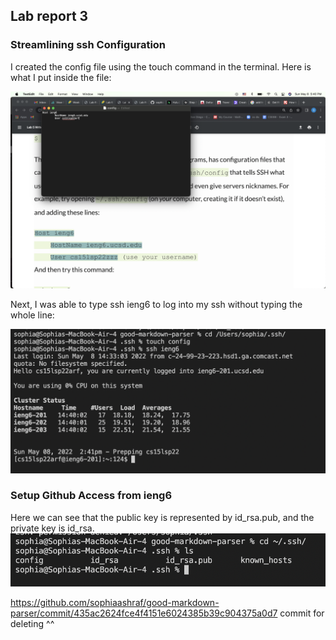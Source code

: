 ## Lab report 3


### Streamlining ssh Configuration
I created the config file using the touch command in the terminal. Here is what I put inside the file:

![Image](config.png)


Next, I was able to type ssh ieng6 to log into my ssh without typing the whole line:

![Image](ieng6.png)

### Setup Github Access from ieng6
Here we can see that the public key is represented by id_rsa.pub, and the private key is id_rsa.
![Image](sshkey.png)




https://github.com/sophiaashraf/good-markdown-parser/commit/435ac2624fce4f4151e6024385b39c904375a0d7
commit for deleting ^^
